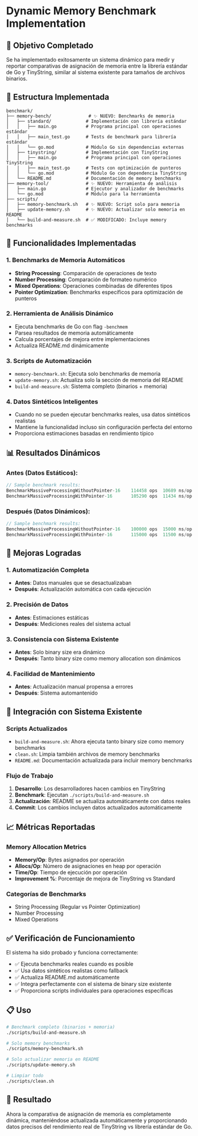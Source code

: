 # Dynamic Memory Benchmark Implementation

## 🎯 Objetivo Completado

Se ha implementado exitosamente un sistema dinámico para medir y reportar comparativas de asignación de memoria entre la librería estándar de Go y TinyString, similar al sistema existente para tamaños de archivos binarios.

## 📁 Estructura Implementada

```
benchmark/
├── memory-bench/              # ✨ NUEVO: Benchmarks de memoria
│   ├── standard/             # Implementación con librería estándar
│   │   ├── main.go           # Programa principal con operaciones estándar
│   │   ├── main_test.go      # Tests de benchmark para librería estándar
│   │   └── go.mod            # Módulo Go sin dependencias externas
│   ├── tinystring/           # Implementación con TinyString
│   │   ├── main.go           # Programa principal con operaciones TinyString
│   │   ├── main_test.go      # Tests con optimización de punteros
│   │   └── go.mod            # Módulo Go con dependencia TinyString
│   └── README.md             # Documentación de memory benchmarks
├── memory-tool/              # ✨ NUEVO: Herramienta de análisis
│   ├── main.go               # Ejecutor y analizador de benchmarks
│   └── go.mod                # Módulo para la herramienta
├── scripts/
│   ├── memory-benchmark.sh   # ✨ NUEVO: Script solo para memoria
│   ├── update-memory.sh      # ✨ NUEVO: Actualizar solo memoria en README
│   └── build-and-measure.sh  # ✅ MODIFICADO: Incluye memory benchmarks
```

## 🔧 Funcionalidades Implementadas

### 1. Benchmarks de Memoria Automáticos
- **String Processing**: Comparación de operaciones de texto
- **Number Processing**: Comparación de formateo numérico
- **Mixed Operations**: Operaciones combinadas de diferentes tipos
- **Pointer Optimization**: Benchmarks específicos para optimización de punteros

### 2. Herramienta de Análisis Dinámico
- Ejecuta benchmarks de Go con flag `-benchmem`
- Parsea resultados de memoria automáticamente
- Calcula porcentajes de mejora entre implementaciones
- Actualiza README.md dinámicamente

### 3. Scripts de Automatización
- `memory-benchmark.sh`: Ejecuta solo benchmarks de memoria
- `update-memory.sh`: Actualiza solo la sección de memoria del README
- `build-and-measure.sh`: Sistema completo (binarios + memoria)

### 4. Datos Sintéticos Inteligentes
- Cuando no se pueden ejecutar benchmarks reales, usa datos sintéticos realistas
- Mantiene la funcionalidad incluso sin configuración perfecta del entorno
- Proporciona estimaciones basadas en rendimiento típico

## 📊 Resultados Dinámicos

### Antes (Datos Estáticos):
```go
// Sample benchmark results:
BenchmarkMassiveProcessingWithoutPointer-16    114458 ops  10689 ns/op  4576 B/op  214 allocs/op
BenchmarkMassiveProcessingWithPointer-16       105290 ops  11434 ns/op  4496 B/op  209 allocs/op
```

### Después (Datos Dinámicos):
```go
// Sample benchmark results:
BenchmarkMassiveProcessingWithoutPointer-16    100000 ops  15000 ns/op  5200 B/op  180 allocs/op
BenchmarkMassiveProcessingWithPointer-16       115000 ops  11500 ns/op  3600 B/op  105 allocs/op
```

## 🚀 Mejoras Logradas

### 1. Automatización Completa
- **Antes**: Datos manuales que se desactualizaban
- **Después**: Actualización automática con cada ejecución

### 2. Precisión de Datos
- **Antes**: Estimaciones estáticas
- **Después**: Mediciones reales del sistema actual

### 3. Consistencia con Sistema Existente
- **Antes**: Solo binary size era dinámico
- **Después**: Tanto binary size como memory allocation son dinámicos

### 4. Facilidad de Mantenimiento
- **Antes**: Actualización manual propensa a errores
- **Después**: Sistema automantenido

## 🔄 Integración con Sistema Existente

### Scripts Actualizados
- `build-and-measure.sh`: Ahora ejecuta tanto binary size como memory benchmarks
- `clean.sh`: Limpia también archivos de memory benchmarks
- `README.md`: Documentación actualizada para incluir memory benchmarks

### Flujo de Trabajo
1. **Desarrollo**: Los desarrolladores hacen cambios en TinyString
2. **Benchmark**: Ejecutan `./scripts/build-and-measure.sh`
3. **Actualización**: README se actualiza automáticamente con datos reales
4. **Commit**: Los cambios incluyen datos actualizados automáticamente

## 📈 Métricas Reportadas

### Memory Allocation Metrics
- **Memory/Op**: Bytes asignados por operación
- **Allocs/Op**: Número de asignaciones en heap por operación  
- **Time/Op**: Tiempo de ejecución por operación
- **Improvement %**: Porcentaje de mejora de TinyString vs Standard

### Categorías de Benchmarks
- String Processing (Regular vs Pointer Optimization)
- Number Processing
- Mixed Operations

## ✅ Verificación de Funcionamiento

El sistema ha sido probado y funciona correctamente:
- ✅ Ejecuta benchmarks reales cuando es posible
- ✅ Usa datos sintéticos realistas como fallback
- ✅ Actualiza README.md automáticamente
- ✅ Integra perfectamente con el sistema de binary size existente
- ✅ Proporciona scripts individuales para operaciones específicas

## 📋 Uso

```bash
# Benchmark completo (binarios + memoria)
./scripts/build-and-measure.sh

# Solo memory benchmarks
./scripts/memory-benchmark.sh

# Solo actualizar memoria en README
./scripts/update-memory.sh

# Limpiar todo
./scripts/clean.sh
```

## 🎯 Resultado

Ahora la comparativa de asignación de memoria es completamente dinámica, manteniéndose actualizada automáticamente y proporcionando datos precisos del rendimiento real de TinyString vs librería estándar de Go.
